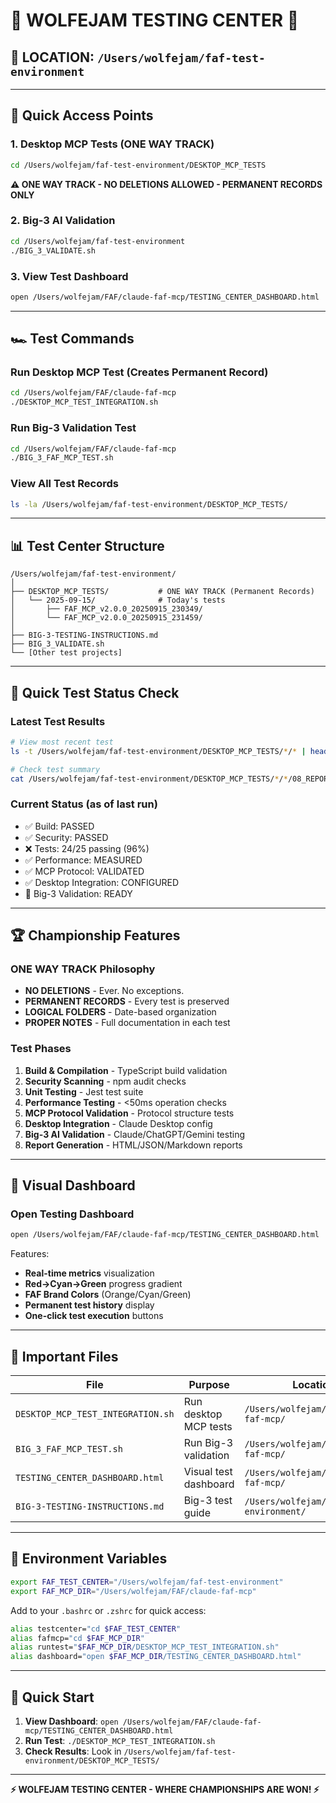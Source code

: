 # 🏁 WOLFEJAM TESTING CENTER 🏁

## 📍 LOCATION: `/Users/wolfejam/faf-test-environment`

---

## 🎯 Quick Access Points

### 1. Desktop MCP Tests (ONE WAY TRACK)
```bash
cd /Users/wolfejam/faf-test-environment/DESKTOP_MCP_TESTS
```
**⚠️ ONE WAY TRACK - NO DELETIONS ALLOWED - PERMANENT RECORDS ONLY**

### 2. Big-3 AI Validation
```bash
cd /Users/wolfejam/faf-test-environment
./BIG_3_VALIDATE.sh
```

### 3. View Test Dashboard
```bash
open /Users/wolfejam/FAF/claude-faf-mcp/TESTING_CENTER_DASHBOARD.html
```

---

## 🏎️ Test Commands

### Run Desktop MCP Test (Creates Permanent Record)
```bash
cd /Users/wolfejam/FAF/claude-faf-mcp
./DESKTOP_MCP_TEST_INTEGRATION.sh
```

### Run Big-3 Validation Test
```bash
cd /Users/wolfejam/FAF/claude-faf-mcp
./BIG_3_FAF_MCP_TEST.sh
```

### View All Test Records
```bash
ls -la /Users/wolfejam/faf-test-environment/DESKTOP_MCP_TESTS/
```

---

## 📊 Test Center Structure

```
/Users/wolfejam/faf-test-environment/
│
├── DESKTOP_MCP_TESTS/           # ONE WAY TRACK (Permanent Records)
│   └── 2025-09-15/              # Today's tests
│       ├── FAF_MCP_v2.0.0_20250915_230349/
│       └── FAF_MCP_v2.0.0_20250915_231459/
│
├── BIG-3-TESTING-INSTRUCTIONS.md
├── BIG_3_VALIDATE.sh
└── [Other test projects]
```

---

## 🚀 Quick Test Status Check

### Latest Test Results
```bash
# View most recent test
ls -t /Users/wolfejam/faf-test-environment/DESKTOP_MCP_TESTS/*/* | head -1

# Check test summary
cat /Users/wolfejam/faf-test-environment/DESKTOP_MCP_TESTS/*/*/08_REPORTS/SUMMARY_REPORT.md
```

### Current Status (as of last run)
- ✅ Build: PASSED
- ✅ Security: PASSED
- ❌ Tests: 24/25 passing (96%)
- ✅ Performance: MEASURED
- ✅ MCP Protocol: VALIDATED
- ✅ Desktop Integration: CONFIGURED
- 🔄 Big-3 Validation: READY

---

## 🏆 Championship Features

### ONE WAY TRACK Philosophy
- **NO DELETIONS** - Ever. No exceptions.
- **PERMANENT RECORDS** - Every test is preserved
- **LOGICAL FOLDERS** - Date-based organization
- **PROPER NOTES** - Full documentation in each test

### Test Phases
1. **Build & Compilation** - TypeScript build validation
2. **Security Scanning** - npm audit checks
3. **Unit Testing** - Jest test suite
4. **Performance Testing** - <50ms operation checks
5. **MCP Protocol Validation** - Protocol structure tests
6. **Desktop Integration** - Claude Desktop config
7. **Big-3 AI Validation** - Claude/ChatGPT/Gemini testing
8. **Report Generation** - HTML/JSON/Markdown reports

---

## 🎨 Visual Dashboard

### Open Testing Dashboard
```bash
open /Users/wolfejam/FAF/claude-faf-mcp/TESTING_CENTER_DASHBOARD.html
```

Features:
- **Real-time metrics** visualization
- **Red→Cyan→Green** progress gradient
- **FAF Brand Colors** (Orange/Cyan/Green)
- **Permanent test history** display
- **One-click test execution** buttons

---

## 📝 Important Files

| File | Purpose | Location |
|------|---------|----------|
| `DESKTOP_MCP_TEST_INTEGRATION.sh` | Run desktop MCP tests | `/Users/wolfejam/FAF/claude-faf-mcp/` |
| `BIG_3_FAF_MCP_TEST.sh` | Run Big-3 validation | `/Users/wolfejam/FAF/claude-faf-mcp/` |
| `TESTING_CENTER_DASHBOARD.html` | Visual test dashboard | `/Users/wolfejam/FAF/claude-faf-mcp/` |
| `BIG-3-TESTING-INSTRUCTIONS.md` | Big-3 test guide | `/Users/wolfejam/faf-test-environment/` |

---

## 🔧 Environment Variables

```bash
export FAF_TEST_CENTER="/Users/wolfejam/faf-test-environment"
export FAF_MCP_DIR="/Users/wolfejam/FAF/claude-faf-mcp"
```

Add to your `.bashrc` or `.zshrc` for quick access:
```bash
alias testcenter="cd $FAF_TEST_CENTER"
alias fafmcp="cd $FAF_MCP_DIR"
alias runtest="$FAF_MCP_DIR/DESKTOP_MCP_TEST_INTEGRATION.sh"
alias dashboard="open $FAF_MCP_DIR/TESTING_CENTER_DASHBOARD.html"
```

---

## 🏁 Quick Start

1. **View Dashboard**: `open /Users/wolfejam/FAF/claude-faf-mcp/TESTING_CENTER_DASHBOARD.html`
2. **Run Test**: `./DESKTOP_MCP_TEST_INTEGRATION.sh`
3. **Check Results**: Look in `/Users/wolfejam/faf-test-environment/DESKTOP_MCP_TESTS/`

---

**⚡ WOLFEJAM TESTING CENTER - WHERE CHAMPIONSHIPS ARE WON! ⚡**